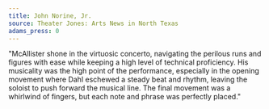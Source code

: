 ```yaml
---
title: John Norine, Jr.
source: Theater Jones: Arts News in North Texas 
adams_press: 0
---
```

"McAllister shone in the virtuosic concerto, navigating the perilous runs and figures with ease while keeping a high level of technical proficiency. His musicality was the high point of the performance, especially in the opening movement where Dahl eschewed a steady beat and rhythm, leaving the soloist to push forward the musical line. The final movement was a whirlwind of fingers, but each note and phrase was perfectly placed."